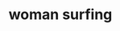 ---
layout: people&body
title: woman surfing
emoji: woman_surfing
permalink: 🏄‍♀️.html
image: assets/img/3moji/woman_surfing.png
---